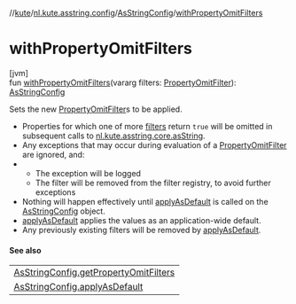 //[kute](../../../index.md)/[nl.kute.asstring.config](../index.md)/[AsStringConfig](index.md)/[withPropertyOmitFilters](with-property-omit-filters.md)

# withPropertyOmitFilters

[jvm]\
fun [withPropertyOmitFilters](with-property-omit-filters.md)(vararg filters: [PropertyOmitFilter](../../nl.kute.asstring.property.filter/-property-omit-filter/index.md)): [AsStringConfig](index.md)

Sets the new [PropertyOmitFilter](../../nl.kute.asstring.property.filter/-property-omit-filter/index.md)s to be applied.

- 
   Properties for which one of more [filters](with-property-omit-filters.md) return `true` will be omitted in subsequent calls to [nl.kute.asstring.core.asString](../../nl.kute.asstring.core/as-string.md).
- 
   Any exceptions that may occur during evaluation of a [PropertyOmitFilter](../../nl.kute.asstring.property.filter/-property-omit-filter/index.md) are ignored, and:
- - 
      The exception will be logged
   - 
      The filter will be removed from the filter registry, to avoid further exceptions
- 
   Nothing will happen effectively until [applyAsDefault](apply-as-default.md) is called on the [AsStringConfig](index.md) object.
- 
   [applyAsDefault](apply-as-default.md) applies the values as an application-wide default.
- 
   Any previously existing filters will be removed by [applyAsDefault](apply-as-default.md).

#### See also

| |
|---|
| [AsStringConfig.getPropertyOmitFilters](get-property-omit-filters.md) |
| [AsStringConfig.applyAsDefault](apply-as-default.md) |
